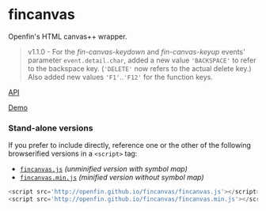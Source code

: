 # fincanvas

Openfin's HTML canvas++ wrapper.

> v1.1.0 - For the *fin-canvas-keydown* and *fin-canvas-keyup* events' parameter `event.detail.char`, added a new value `'BACKSPACE'` to refer to the backspace key. (`'DELETE'` now refers to the actual delete key.) Also added new values `'F1'`..`'F12'` for the function keys.

[API](http://openfin.github.io/fincanvas)

[Demo](http://openfin.github.io/fincanvas/demo.html)

### Stand-alone versions

If you prefer to include directly, reference one or the other of the following browserified versions in a `<script>` tag:

* [`fincanvas.js`](http://openfin.github.io/fincanvas/fincanvas.js) _(unminified version with symbol map)_
* [`fincanvas.min.js`](http://openfin.github.io/fincanvas/fincanvas.min.js) _(minified version without symbol map)_

```javascript
<script src='http://openfin.github.io/fincanvas/fincanvas.js'></script>
<script src='http://openfin.github.io/fincanvas/fincanvas.min.js'></script>
```